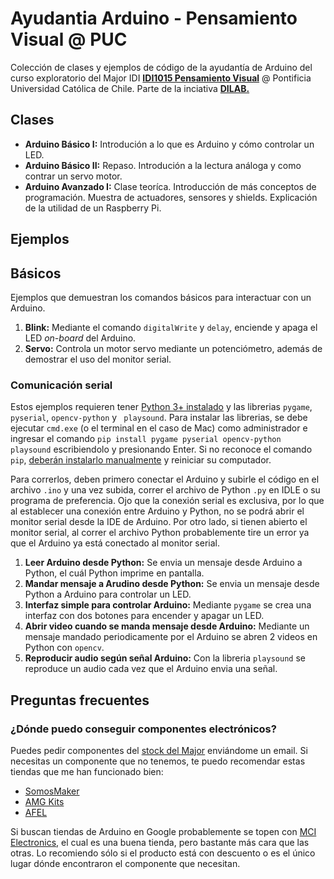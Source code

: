 # Ayudantia Arduino - Pensamiento Visual @ PUC
Colección de clases y ejemplos de código de la ayudantía de Arduino del curso exploratorio del Major IDI **[IDI1015 Pensamiento Visual](http://catalinacortazar.com/PensamientoVisual/)** @ Pontificia Universidad Católica de Chile. Parte de la inciativa **[DILAB.](https://www.di-lab.cl/)**

## Clases
* **Arduino Básico I:** Introdución a lo que es Arduino y cómo controlar un LED.
* **Arduino Básico II:** Repaso. Introdución a la lectura análoga y como contrar un servo motor.
* **Arduino Avanzado I:** Clase teoríca. Introducción de más conceptos de programación. Muestra de actuadores, sensores y shields. Explicación de la utilidad de un Raspberry Pi.

## Ejemplos
## Básicos
Ejemplos que demuestran los comandos básicos para interactuar con un Arduino.
1. **Blink:** Mediante el comando ``digitalWrite`` y ``delay``, enciende y apaga el LED *on-board* del Arduino.
2. **Servo:** Controla un motor servo mediante un potenciómetro, además de demostrar el uso del monitor serial.
### Comunicación serial
Estos ejemplos requieren tener [Python 3+ instalado](https://www.python.org/downloads/) y las librerias ``pygame``, ``pyserial``, ``opencv-python`` y `` playsound``. Para instalar las librerias, se debe ejecutar ``cmd.exe`` (o el terminal en el caso de Mac) como administrador e ingresar el comando ``pip install pygame pyserial opencv-python playsound`` escribiendolo y presionando Enter. Si no reconoce el comando `pip`, [deberán instalarlo manualmente](https://www.liquidweb.com/kb/install-pip-windows/) y reiniciar su computador.

Para correrlos, deben primero conectar el Arduino y subirle el código en el archivo ``.ino`` y una vez subida, correr el archivo de Python ``.py`` en IDLE o su programa de preferencia. Ojo que la conexión serial es exclusiva, por lo que al establecer una conexión entre Arduino y Python, no se podrá abrir el monitor serial desde la IDE de Arduino. Por otro lado, si tienen abierto el monitor serial, al correr el archivo Python probablemente tire un error ya que el Arduino ya está conectado al monitor serial.
1. **Leer Arduino desde Python:** Se envia un mensaje desde Arduino a Python, el cuál Python imprime en pantalla.
2. **Mandar mensaje a Arudino desde Python:** Se envia un mensaje desde Python a Arduino para controlar un LED.
3. **Interfaz simple para controlar Arduino:** Mediante ``pygame`` se crea una interfaz con dos botones para encender y apagar un LED.
4. **Abrir video cuando se manda mensaje desde Arduino:** Mediante un mensaje mandado periodicamente por el Arduino se abren 2 videos en Python con ``opencv``.
5. **Reproducir audio según señal Arduino:** Con la libreria ``playsound`` se reproduce un audio cada vez que el Arduino envia una señal.

## Preguntas frecuentes

### ¿Dónde puedo conseguir componentes electrónicos? 
Puedes pedir componentes del [stock del Major](https://tinyurl.com/StockIDI) enviándome un email. Si necesitas un componente que no tenemos, te puedo recomendar estas tiendas que me han funcionado bien:
* [SomosMaker](https://www.somosmakers.cl/)
* [AMG Kits](https://amgkits.com/)
* [AFEL](https://afel.cl/?v=5bc574a47246)

Si buscan tiendas de Arduino en Google probablemente se topen con [MCI Electronics,](https://www.mcielectronics.cl/) el cual es una buena tienda, pero bastante más cara que las otras. Lo recomiendo sólo si el producto está con descuento o es el único lugar dónde encontraron el componente que necesitan.
